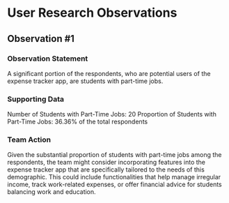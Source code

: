 # User Research Observations

## Observation #1
### Observation Statement
A significant portion of the respondents, who are potential users of the expense tracker app, are students with part-time jobs.

### Supporting Data
Number of Students with Part-Time Jobs: 20
Proportion of Students with Part-Time Jobs: 36.36% of the total respondents

### Team Action
Given the substantial proportion of students with part-time jobs among the respondents, the team might consider incorporating features into the expense tracker app that are specifically tailored to the needs of this demographic. This could include functionalities that help manage irregular income, track work-related expenses, or offer financial advice for students balancing work and education.
